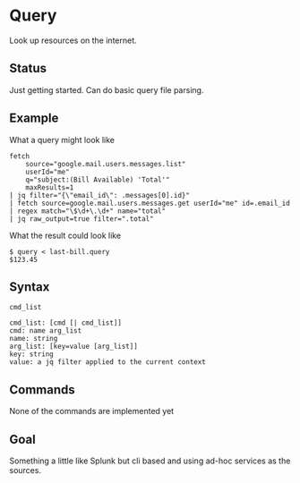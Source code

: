 # Query

Look up resources on the internet.

## Status

Just getting started. Can do basic query file parsing.

## Example

What a query might look like

```
fetch
    source="google.mail.users.messages.list"
    userId="me" 
    q="subject:(Bill Available) 'Total'"
    maxResults=1 
| jq filter="{\"email_id\": .messages[0].id}" 
| fetch source=google.mail.users.messages.get userId="me" id=.email_id
| regex match="\$\d+\.\d+" name="total"
| jq raw_output=true filter=".total"
```

What the result could look like

```
$ query < last-bill.query
$123.45
```


## Syntax

```
cmd_list

cmd_list: [cmd [| cmd_list]]
cmd: name arg_list
name: string
arg_list: [key=value [arg_list]]
key: string
value: a jq filter applied to the current context 
```

## Commands

None of the commands are implemented yet

## Goal

Something a little like Splunk but cli based and using ad-hoc services as the
sources.
